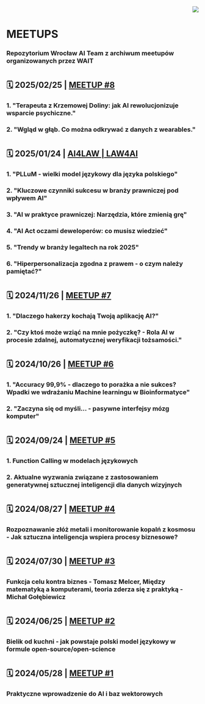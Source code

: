 <img align="right" src="https://visitor-badge.laobi.icu/badge?page_id=wait-wro.meetups"/>
<br>

# MEETUPS
### Repozytorium Wrocław AI Team z archiwum meetupów organizowanych przez WAIT

#
## 🗓️  2025/02/25 | [MEETUP #8](https://github.com/wait-wro/meetups/blob/main/meetups/008Meetup.md)
### 1. "Terapeuta z Krzemowej Doliny: jak AI rewolucjonizuje wsparcie psychiczne."
### 2. "Wgląd w głąb. Co można odkrywać z danych z wearables."

#
## 🗓️  2025/01/24 | [AI4LAW | LAW4AI](https://github.com/wait-wro/meetups/blob/main/meetups/AI4LAW_LAW4AI.md)
### 1. "PLLuM - wielki model językowy dla języka polskiego"
### 2. "Kluczowe czynniki sukcesu w branży prawniczej pod wpływem AI"
### 3. "AI w praktyce prawniczej: Narzędzia, które zmienią grę"
### 4. "AI Act oczami deweloperów: co musisz wiedzieć"
### 5. "Trendy w branży legaltech na rok 2025"
### 6. "Hiperpersonalizacja zgodna z prawem - o czym należy pamiętać?"

#
## 🗓️  2024/11/26 | [MEETUP #7](https://github.com/wait-wro/meetups/blob/main/meetups/007Meetup.md)
### 1. "Dlaczego hakerzy kochają Twoją aplikację AI?"
### 2. "Czy ktoś może wziąć na mnie pożyczkę? - Rola AI w procesie zdalnej, automatycznej weryfikacji tożsamości."

#
## 🗓️  2024/10/26 | [MEETUP #6](https://github.com/wait-wro/meetups/blob/006Meetup/meetups/006Meetup.md)
### 1. "Accuracy 99,9% - dlaczego to porażka a nie sukces? Wpadki we wdrażaniu Machine learningu w Bioinformatyce"
### 2. "Zaczyna się od myśli… - pasywne interfejsy mózg komputer"

#
## 🗓️  2024/09/24 | [MEETUP #5](https://github.com/wait-wro/meetups/blob/005Meetup/meetups/005Meetup.md)
### 1. Function Calling w modelach językowych
### 2. Aktualne wyzwania związane z zastosowaniem generatywnej sztucznej inteligencji dla danych wizyjnych

#
## 🗓️  2024/08/27 | [MEETUP #4](https://github.com/wait-wro/meetups/blob/004Meetup/meetups/004Meetup.md)
### Rozpoznawanie złóż metali i monitorowanie kopalń z kosmosu - Jak sztuczna inteligencja wspiera procesy biznesowe?

#
## 🗓️  2024/07/30 | [MEETUP #3](https://github.com/wait-wro/meetups/blob/003Meetup/meetups/003Meetup.md)
### Funkcja celu kontra biznes - Tomasz Melcer, Między matematyką a komputerami, teoria zderza się z praktyką - Michał Gołębiewicz

#
## 🗓️ 2024/06/25 | [MEETUP #2](https://github.com/wait-wro/meetups/blob/main/meetups/002Meetup.md)
### Bielik od kuchni - jak powstaje polski model językowy w formule open-source/open-science

#
## 🗓️ 2024/05/28 | [MEETUP #1](https://github.com/wait-wro/meetups/blob/main/meetups/001Meetup.md)
### Praktyczne wprowadzenie do AI i baz wektorowych

